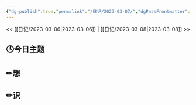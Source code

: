 ```yaml
---
{"dg-publish":true,"permalink":"/日记/2023-03-07/","dgPassFrontmatter":true}
---
```


<< [[日记/2023-03-06\|2023-03-06]] | [[日记/2023-03-08\|2023-03-08]] >>
## 🕓今日主题


## ✏想

## ✏识